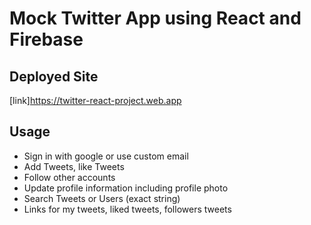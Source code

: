 # Mock Twitter App using React and Firebase

## Deployed Site

[link]https://twitter-react-project.web.app

## Usage
- Sign in with google or use custom email
- Add Tweets, like Tweets
- Follow other accounts
- Update profile information including profile photo
- Search Tweets or Users (exact string)
- Links for my tweets, liked tweets, followers tweets 